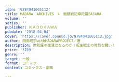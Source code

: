```yaml
---
isbn: '9784041065112'
title: MADARA　ARCHIVES　4　魍魎戦記摩陀羅BASARA
volume: ''
series: ''
publisher: ＫＡＤＯＫＡＷＡ
pubdate: '2018-04-04'
cover: 'https://cover.openbd.jp/9784041065112.jpg'
author: 田島昭宇withMADARAPROJECT／著
description: 摩陀羅の復活はなるのか？転生戦士の苛烈な闘い！
price: '3700'
genre: ''
target: 一般
format: コミック
content: コミックス・劇画

---
```

